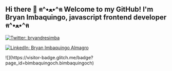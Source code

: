 ## Hi there 👋 ฅ^•ﻌ•^ฅ Welcome to my GitHub! I'm Bryan Imbaquingo, javascript frontend developer ฅ^•ﻌ•^ฅ
<div>
<p>
  <a href="https://twitter.com/bryandresimba" target="_blank">
    <img alt="Twitter: bryandresimba" src="https://img.shields.io/twitter/follow/bryandresimba.svg?style=social" />
  </a>
</p>
<p>
  <a href="https://www.linkedin.com/in/bryan-imbaquingo-almagro-636a90168/" target="_blank">
    <img alt="LinkedIn: Bryan Imbaquingo Almagro" src="https://img.shields.io/badge/-bimbaquingo-blue?style=flat-square&logo=Linkedin&logoColor=white&link=https://https://www.linkedin.com/in/bryan-imbaquingo-almagro-636a90168/" />
  </a>
</p>
</div>
![](https://visitor-badge.glitch.me/badge?page_id=bimbaquingoch.bimbaquingoch)
